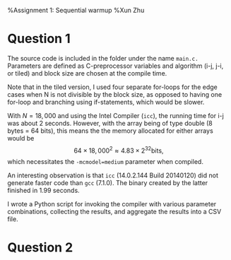 %Assignment 1: Sequential warmup
%Xun Zhu

Question 1
==========

The source code is included in the folder under the name `main.c.` Parameters
are defined as C-preprocessor variables and algorithm (i-j, j-i, or tiled) and
block size are chosen at the compile time.

Note that in the tiled version, I used four separate for-loops for the edge
cases when N is not divisible by the block size, as opposed to having one
for-loop and branching using if-statements, which would be slower.

With $N=18,000$ and using the Intel Compiler (`icc`), the running time for i-j was
about 2 seconds. However, with the array being of type double (8 bytes = 64
bits), this means the the memory allocated for either arrays would be
$$64 \times 18,000^2 \approx 4.83 \times 2^{32} \text{bits},$$
which necessitates the `-mcmodel=medium` parameter when compiled.

An interesting observation is that `icc` (14.0.2.144 Build 20140120) did
not generate faster code than `gcc` (7.1.0). The binary created by the latter
finished in 1.99 seconds.

I wrote a Python script for invoking the compiler with various parameter
combinations, collecting the results, and aggregate the results into a CSV file.

Question 2
==========

